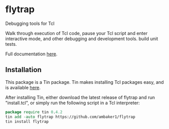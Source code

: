 # flytrap
Debugging tools for Tcl

Walk through execution of Tcl code, pause your Tcl script and enter interactive mode, and other debugging and development tools. build unit tests.

Full documentation [here](doc/flytrap.pdf).
 
## Installation
This package is a Tin package. Tin makes installing Tcl packages easy, and is available [here](https://github.com/ambaker1/Tin).

After installing Tin, either download the latest release of flytrap and run "install.tcl", or simply run the following script in a Tcl interpreter:
```tcl
package require tin 0.4.2
tin add -auto flytrap https://github.com/ambaker1/flytrap
tin install flytrap
```
